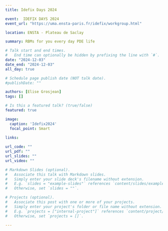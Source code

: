 ```yaml
---
title: Idefix Days 2024

event:  IDEFIX DAYS 2024
event_url: "https://uma.ensta-paris.fr/idefix/workgroup.html"

location: ENSTA - Plateau de Saclay

summary: RBMs for you every day PDE life

# Talk start and end times.
#   End time can optionally be hidden by prefixing the line with `#`.
date: "2024-12-03"
date_end: "2024-12-03"
all_day: true

# Schedule page publish date (NOT talk date).
#publishDate: ""

authors: [Elise Grosjean]
tags: []

# Is this a featured talk? (true/false)
featured: true

image:
  caption: 'Idefix2024'
  focal_point: Smart
  
links:

url_code: ""
url_pdf: ""
url_slides: ""
url_video: ""

# Markdown Slides (optional).
#   Associate this talk with Markdown slides.
#   Simply enter your slide deck's filename without extension.
#   E.g. `slides = "example-slides"` references `content/slides/example-slides.md`.
#   Otherwise, set `slides = ""`.

# Projects (optional).
#   Associate this post with one or more of your projects.
#   Simply enter your project's folder or file name without extension.
#   E.g. `projects = ["internal-project"]` references `content/project/deep-learning/index.md`.
#   Otherwise, set `projects = []`.

---
```

